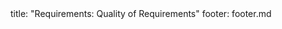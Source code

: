 <frontmatter>
title: "Requirements: Quality of Requirements"
footer: footer.md
</frontmatter>

<include src="unit-inPage-asFlat.md" boilerplate />